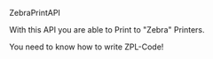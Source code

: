 ZebraPrintAPI

With this API you are able to Print to "Zebra" Printers.

You need to know how to write ZPL-Code!
